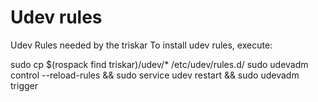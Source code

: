 Udev rules
==========

Udev Rules needed by the triskar
To install udev rules, execute:

sudo cp $(rospack find triskar)/udev/* /etc/udev/rules.d/
sudo udevadm control --reload-rules && sudo service udev restart && sudo udevadm trigger

